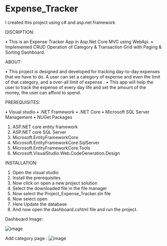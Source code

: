 # Expense_Tracker

I created this project using c# and asp.net framework

DISCRIPTION:

•	This is an Expense Tracker App in Asp.Net Core MVC using WebApi.
•	Implemented CRUD Operation of Category & Transaction Grid with Paging & Sorting Dashboard.

ABOUT:

•	This project is designed and developed for tracking day-to-day expenses that we have to do. A user can set a category of expense and even the limit of that category, and a over-all limit of expense .
•	This app will help the user to track the expense of every day life and set the amount of the money, the user can afford to spend.

PREREQUISITES:

•	 Visual studio
•	.NET Framework 
•	.NET Core
•	Microsoft SQL Server Management
•	NUGet Packages
1.	ASP.NET core entity framework
2.	ASP.NET core SQL Server
3.	Microsoft.EntityFrameworkCore
4.	Microsoft.EntityFrameworkCore.SqlServer
5.	Microsoft.EntityFrameworkCore.Tools
6.	Microsoft.VisualStudio.Web.CodeGeneration.Design

INSTALLATION: 

1.	Open the visual studio 
2.	Install the prerequisites
3.	Now click on open a new project solution 
4.	Select the downloaded file in the file manager
5.	Now select the Project_Expense_Tracker.sln file 
6.	Now select open
7.	Here Update the database 
8.	And now open the dashboard.cshtml file and run the project.

Dashboard Image:

![image](https://user-images.githubusercontent.com/105096764/212406055-5db712aa-42ad-4088-8c6f-3290969a16e2.png)

Add category page :
  ![image](https://user-images.githubusercontent.com/105096764/212406299-93d8c27c-5a18-4dec-9c60-54fcf358747f.png)






